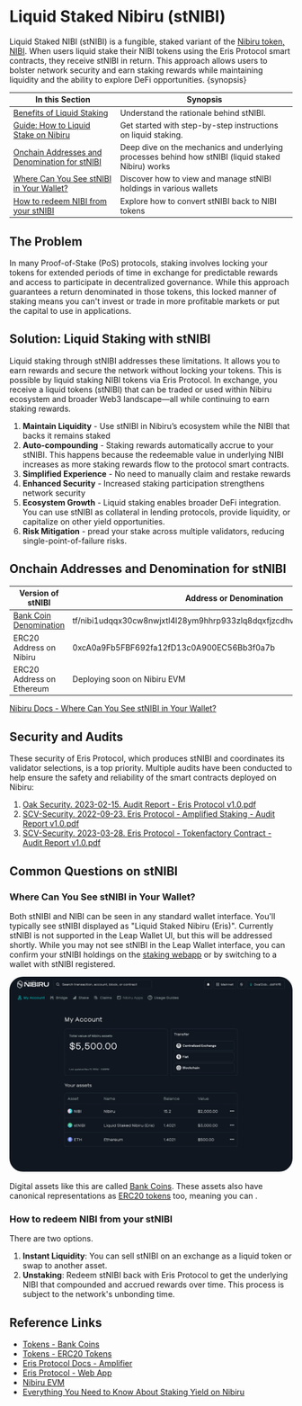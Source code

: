 # Liquid Staked Nibiru (stNIBI)

Liquid Staked NIBI (stNIBI) is a fungible, staked variant of the [Nibiru token,
NIBI](../nibi.md). When users liquid stake their NIBI tokens using the Eris Protocol
smart contracts, they receive stNIBI in return. This approach allows users to
bolster network security and earn staking rewards while maintaining liquidity and
the ability to explore DeFi opportunities. {synopsis}

<!-- Based on initial draft from -->
<!-- https://www.notion.so/nibiru/Liquid-Staking-on-Nibiru-Docs-119d2597a03c80da98bdd20318c9c9c7?pvs=4Vg -->

| In this Section | Synopsis |
| --- | --- |
| [Benefits of Liquid Staking](#solution-liquid-staking-with-stnibi) | Understand the rationale behind stNIBI. |
| [Guide: How to Liquid Stake on Nibiru](../../use/liquid-stake.md) | Get started with step-by-step instructions on liquid staking. |
| [Onchain Addresses and Denomination for stNIBI](#onchain-addresses-and-denomination-for-stnibi) | Deep dive on the mechanics and underlying processes behind how stNIBI (liquid staked Nibiru) works |  
| [Where Can You See stNIBI in Your Wallet?](#where-can-you-see-stnibi-in-your-wallet)  | Discover how to view and manage stNIBI holdings in various wallets |
| [How to redeem NIBI from your stNIBI](#how-to-redeem-nibi-from-your-stnibi) | Explore how to convert stNIBI back to NIBI tokens 

## The Problem

In many Proof-of-Stake (PoS) protocols, staking involves locking your tokens for
extended periods of time in exchange for predictable rewards and access to
participate in decentralized governance. While this approach guarantees a return
denominated in those tokens, this locked manner of staking  means you can't
invest or trade in more profitable markets or put the capital to use in
applications.   

## Solution: Liquid Staking with stNIBI

Liquid staking through stNIBI addresses these limitations. It allows you to earn
rewards and secure the network without locking your tokens. This is possible by
liquid staking NIBI tokens via Eris Protocol. In exchange, you receive a liquid
tokens (stNIBI) that can be traded or used within Nibiru ecosystem and broader
Web3 landscape—all while continuing to earn staking rewards. 

1. **Maintain Liquidity** - Use stNIBI in Nibiru’s ecosystem while the NIBI
   that backs it remains staked
2. **Auto-compounding** - Staking rewards automatically accrue to your stNIBI.
   This happens because the redeemable value in underlying NIBI increases as more staking rewards
  flow to the protocol smart contracts.
3. **Simplified Experience** - No need to manually claim and restake rewards
4. **Enhanced Security** - Increased staking participation strengthens network
   security
5. **Ecosystem Growth** - Liquid staking enables broader DeFi integration. You
   can use stNIBI as collateral in lending protocols, provide liquidity, or
capitalize on other yield opportunities.
6. **Risk Mitigation** - pread your stake across multiple validators, reducing single-point-of-failure risks.

## Onchain Addresses and Denomination for stNIBI

| Version of stNIBI | Address or Denomination |
| --- | --- |
| [Bank Coin Denomination](../../concepts/tokens/bank-coins.md) | tf/nibi1udqqx30cw8nwjxtl4l28ym9hhrp933zlq8dqxfjzcdhvl8y24zcqpzmh8m/ampNIBI |
| ERC20 Address on Nibiru | 0xcA0a9Fb5FBF692fa12fD13c0A900EC56Bb3f0a7b  |
| ERC20 Address on Ethereum | Deploying soon on Nibiru EVM  |

[Nibiru Docs - Where Can You See stNIBI in Your Wallet?](#where-can-you-see-stnibi-in-your-wallet)

## Security and Audits

These security of Eris Protocol, which produces stNIBI and coordinates its
validator selections, is a top priority. Multiple audits have been conducted to
help ensure the safety and reliability of the smart contracts deployed on Nibiru: 

1. [Oak Security. 2023-02-15. Audit Report - Eris Protocol v1.0.pdf](https://github.com/oak-security/audit-reports/blob/ba83bd7d48391dda861c60ccadaccb910eb2e5b5/Eris%20Protocol/2023-02-15%20Audit%20Report%20-%20Eris%20Protocol%20v1.0.pdf)
2. [SCV-Security. 2022-09-23. Eris Protocol - Amplified Staking - Audit Report v1.0.pdf](https://rawcdn.githack.com/SCV-Security/PublicReports/670859b4f4fe0d113568a058db0241b9f20fb61b/Eris%20Protocol/Eris%20Protocol%20-%20Amplified%20Staking%20-%20Audit%20Report%20v1.0.pdf)
3. [SCV-Security. 2023-03-28. Eris Protocol - Tokenfactory Contract - Audit Report v1.0.pdf](https://rawcdn.githack.com/SCV-Security/PublicReports/670859b4f4fe0d113568a058db0241b9f20fb61b/Eris%20Protocol/Eris%20Protocol%20-%20Tokenfactory%20Contract%20-%20Audit%20Report%20v1.0.pdf)

## Common Questions on stNIBI

### Where Can You See stNIBI in Your Wallet?

Both stNIBI and NIBI can be seen in any standard wallet interface. 
You'll typically see stNIBI displayed as "Liquid Staked Nibiru (Eris)". Currently stNIBI is not supported in the Leap Wallet UI, but this will be addressed shortly. While you may not see stNIBI in the Leap Wallet interface, you can confirm your stNIBI holdings on the [staking webapp](https://app.nibiru.fi/stake#liquid) or by switching to a wallet with stNIBI registered.

<img style="border-radius: 1.5rem;" src="../../img/learn/24-10-your-assets-stnibi.png">

Digital assets like this are called [Bank Coins](../../concepts/tokens/bank-coins.md). 
These assets also have canonical representations as [ERC20 tokens](../../concepts/tokens/erc20.md) too, meaning you can .

### How to redeem NIBI from your stNIBI

There are two options. 
1. **Instant Liquidity**: You can sell stNIBI on an exchange as a liquid token or
   swap to another asset.
2. **Unstaking**:  Redeem stNIBI back with Eris Protocol to get the underlying
   NIBI that compounded and accrued rewards over time. This process is subject to
the network's unbonding time.

## Reference Links

- [Tokens - Bank Coins](../../concepts/tokens/bank-coins.md)
- [Tokens - ERC20 Tokens](../../concepts/tokens/erc20.md)
- [Eris Protocol Docs - Amplifier](https://docs.erisprotocol.com/products/amplifier/)
- [Eris Protocol - Web App](https://www.erisprotocol.com/nibiru/amplifier/NIBI)
- [Nibiru EVM](../../evm/README.md) 
- [Everything You Need to Know About Staking Yield on Nibiru](../staking.md)
